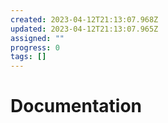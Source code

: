 ```yaml
---
created: 2023-04-12T21:13:07.968Z
updated: 2023-04-12T21:13:07.965Z
assigned: ""
progress: 0
tags: []
---
```


# Documentation
